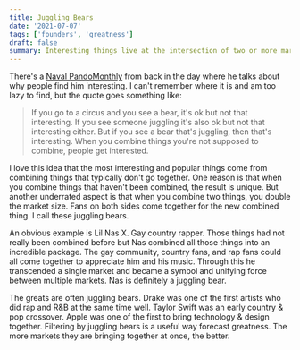 ```yaml
---
title: Juggling Bears
date: '2021-07-07'
tags: ['founders', 'greatness']
draft: false
summary: Interesting things live at the intersection of two or more markets. The more the better.
---
```


There's a [Naval PandoMonthly](https://www.youtube.com/watch?v=2htl-O1oDcI) from back in the day where he talks about why people find him interesting. I can't remember where it is and am too lazy to find, but the quote goes something like:

> If you go to a circus and you see a bear, it's ok but not that interesting. If you see someone juggling it's also ok but not that interesting either. But if you see a bear that's juggling, then that's interesting. When you combine things you're not supposed to combine, people get interested.

I love this idea that the most interesting and popular things come from combining things that typically don't go together. One reason is that when you combine things that haven't been combined, the result is unique. But another underrated aspect is that when you combine two things, you double the market size. Fans on both sides come together for the new combined thing. I call these juggling bears.

An obvious example is Lil Nas X. Gay country rapper. Those things had not really been combined before but Nas combined all those things into an incredible package. The gay community, country fans, and rap fans could all come together to appreciate him and his music. Through this he transcended a single market and became a symbol and unifying force between multiple markets. Nas is definitely a juggling bear.

The greats are often juggling bears. Drake was one of the first artists who did rap and R&B at the same time well. Taylor Swift was an early country & pop crossover. Apple was one of the first to bring technology & design together. Filtering by juggling bears is a useful way forecast greatness. The more markets they are bringing together at once, the better.